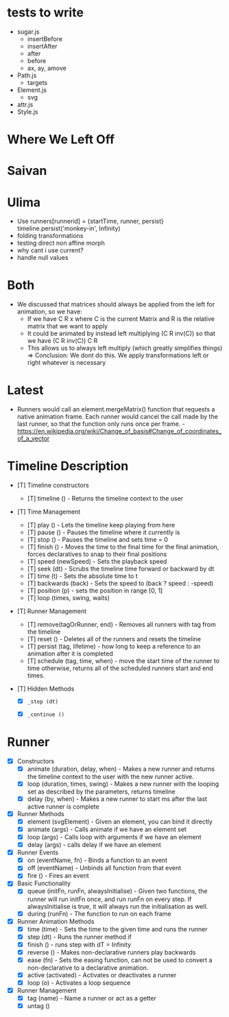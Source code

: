 # tests to write
- sugar.js
  - insertBefore
  - insertAfter
  - after
  - before
  - ax, ay, amove
- Path.js
  - targets
- Element.js
  - svg
- attr.js
- Style.js


# Where We Left Off

Saivan
======


Ulima
=====
- Use runners[runnerid] = {startTime, runner, persist}
timeline.persist('monkey-in', Infinity)
- folding transformations
- testing direct non affine morph
- why cant i use current?
- handle null values

Both
====
- We discussed that matrices should always be applied from the left for animation, so we have:
    - If we have C R x where C is the current Matrix and R is the relative matrix that we want to apply
    - It could be animated by instead left multiplying (C R inv(C)) so that we have (C R inv(C)) C R
    - This allows us to always left multiply (which greatly simplifies things)
    => Conclusion: We dont do this. We apply transformations left or right whatever is necessary

Latest
======
- Runners would call an element.mergeMatrix() function that requests a native animation frame. Each runner would cancel the call made by the last runner, so that the function only runs once per frame.
-https://en.wikipedia.org/wiki/Change_of_basis#Change_of_coordinates_of_a_vector



# Timeline Description

- [T] Timeline constructors
  - [T] timeline () - Returns the timeline context to the user

- [T] Time Management
    - [T] play () - Lets the timeline keep playing from here
    - [T] pause () - Pauses the timeline where it currently is
    - [T] stop () - Pauses the timeline and sets time = 0
    - [T] finish () - Moves the time to the final time for the final animation, forces declaratives to snap to their final positions
    - [T] speed (newSpeed) - Sets the playback speed
    - [T] seek (dt) - Scrubs the timeline time forward or backward by dt
    - [T] time (t) - Sets the absolute time to t
    - [T] backwards (back) - Sets the speed to (back ? speed : -speed)
    - [T] position (p) - sets the position in range [0, 1]
    - [T] loop (times, swing, waits)

- [T] Runner Management
    - [T] remove(tagOrRunner, end) - Removes all runners with tag from the timeline
    - [T] reset () - Deletes all of the runners and resets the timeline
    - [T] persist (tag, lifetime) - how long to keep a reference to an animation after it is completed
    - [T] schedule (tag, time, when) - move the start time of the runner to time otherwise, returns all of the scheduled runners start and end times.

- [T] Hidden Methods
    - [x] `_step (dt)`
    - [x] `_continue ()`


# Runner

- [x] Constructors
    - [x] animate (duration, delay, when) - Makes a new runner and returns the timeline context to the user with the new runner active.
    - [x] loop (duration, times, swing) - Makes a new runner with the looping set as described by the parameters, returns timeline
    - [x] delay (by, when) - Makes a new runner to start <by> ms after the last active runner is complete

- [x] Runner Methods
    - [x] element (svgElement) - Given an element, you can bind it directly
    - [x] animate (args) - Calls animate if we have an element set
    - [x] loop (args) - Calls loop with arguments if we have an element
    - [x] delay (args) - calls delay if we have an element

- [x] Runner Events
    - [x] on (eventName, fn) - Binds a function to an event
    - [x] off (eventName) - Unbinds all function from that event
    - [x] fire () - Fires an event

- [x] Basic Functionality
    - [x] queue (initFn, runFn, alwaysInitialise) - Given two functions, the runner will run initFn once, and run runFn on every step. If alwaysInitialise is true, it will always run the initialisation as well.
    - [x] during (runFn) - The function to run on each frame

- [x] Runner Animation Methods
    - [x] time (time) - Sets the time to the given time and runs the runner
    - [x] step (dt) - Runs the runner method if
    - [x] finish () - runs step with dT = Infinity
    - [x] reverse () - Makes non-declarative runners play backwards
    - [x] ease (fn) - Sets the easing function, can not be used to convert a non-declarative to a declarative animation.
    - [x] active (activated) - Activates or deactivates a runner
    - [x] loop (o) - Activates a loop sequence

- [x] Runner Management
    - [x] tag (name) - Name a runner or act as a getter
    - [x] untag ()
